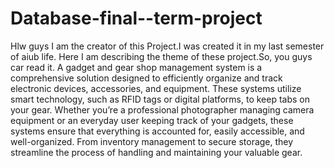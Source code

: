 # Database-final--term-project
Hlw guys I am the creator of this Project.I was created it in my last semester of aiub life.
Here I am describing the theme of these project.So, you guys car read it.
A gadget and gear shop management system is a comprehensive solution designed to efficiently organize and track electronic devices, accessories, and equipment. These systems utilize smart technology, such as RFID tags or digital platforms, to keep tabs on your gear. Whether you’re a professional photographer managing camera equipment or an everyday user keeping track of your gadgets, these systems ensure that everything is accounted for, easily accessible, and well-organized. From inventory management to secure storage, they streamline the process of handling and maintaining your valuable gear.
